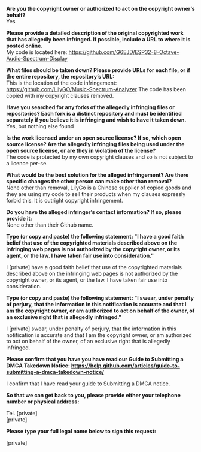 **Are you the copyright owner or authorized to act on the copyright owner’s behalf?**  
Yes

**Please provide a detailed description of the original copyrighted work that has allegedly been infringed. If possible, include a URL to where it is posted online.**  
My code is located here: https://github.com/G6EJD/ESP32-8-Octave-Audio-Spectrum-Display

**What files should be taken down? Please provide URLs for each file, or if the entire repository, the repository’s URL:**  
This is the location of the code infringement: https://github.com/LilyGO/Music-Spectrum-Analyzer
The code has been copied with my copyright clauses removed.

**Have you searched for any forks of the allegedly infringing files or repositories? Each fork is a distinct repository and must be identified separately if you believe it is infringing and wish to have it taken down.**  
Yes, but nothing else found

**Is the work licensed under an open source license? If so, which open source license? Are the allegedly infringing files being used under the open source license, or are they in violation of the license?**  
The code is protected by my own copyright clauses and so is not subject to a licence per-se.

**What would be the best solution for the alleged infringement? Are there specific changes the other person can make other than removal?**  
None other than removal, LilyGo is a Chinese supplier of copied goods and they are using my code to sell their products when my clauses expressly forbid this. It is outright copyright infringement.

**Do you have the alleged infringer’s contact information? If so, please provide it:**  
None other than their Github name.

**Type (or copy and paste) the following statement: "I have a good faith belief that use of the copyrighted materials described above on the infringing web pages is not authorized by the copyright owner, or its agent, or the law. I have taken fair use into consideration."**  

I [private] have a good faith belief that use of the copyrighted materials described above on the infringing web pages is not authorized by the copyright owner, or its agent, or the law. I have taken fair use into consideration.

**Type (or copy and paste) the following statement: "I swear, under penalty of perjury, that the information in this notification is accurate and that I am the copyright owner, or am authorized to act on behalf of the owner, of an exclusive right that is allegedly infringed."**  

I [private] swear, under penalty of perjury, that the information in this notification is accurate and that I am the copyright owner, or am authorized to act on behalf of the owner, of an exclusive right that is allegedly infringed.

**Please confirm that you have you have read our Guide to Submitting a DMCA Takedown Notice: https://help.github.com/articles/guide-to-submitting-a-dmca-takedown-notice/**  

I confirm that I have read your guide to Submitting a DMCA notice.

**So that we can get back to you, please provide either your telephone number or physical address:**  

Tel. [private]  
[private]

**Please type your full legal name below to sign this request:**  

[private]
